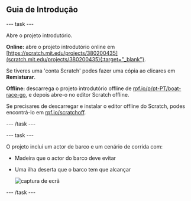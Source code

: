 ## Guia de Introdução

--- task ---

Abre o projeto introdutório.

**Online:** abre o projeto introdutório online em [https://scratch.mit.edu/projects/380200435](scratch.mit.edu/projects/380200435){:target="_blank"}.

Se tiveres uma 'conta Scratch' podes fazer uma cópia ao clicares em **Remisturar**.

**Offline:** descarrega o projeto introdutório offline de [rpf.io/p/pt-PT/boat-race-go](http://rpf.io/p/pt-PT/boat-race-go), e depois abre-o no editor Scratch offline.

Se precisares de descarregar e instalar o editor offline do Scratch, podes encontrá-lo em [rpf.io/scratchoff](http://rpf.io/scratchoff).

--- /task ---

--- task ---

O projeto inclui um actor de barco e um cenário de corrida com:

- Madeira que o actor do barco deve evitar
- Uma ilha deserta que o barco tem que alcançar
    
    ![captura de ecrã](images/boat-starter.png)

--- /task ---